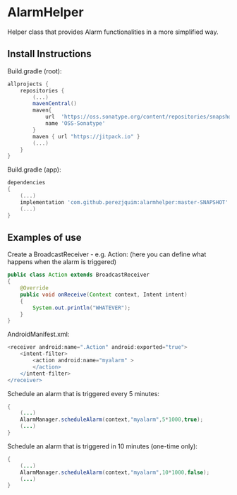 # AlarmHelper

Helper class that provides Alarm functionalities in a more simplified way.

## Install Instructions

Build.gradle (root):
```gradle
allprojects {
	repositories {
		(...)
		mavenCentral()
		maven{
		    url  'https://oss.sonatype.org/content/repositories/snapshots/'
		    name 'OSS-Sonatype'
		}
		maven { url "https://jitpack.io" }
		(...)
	}
}
```

Build.gradle (app):
```gradle
dependencies
{
    (...)
    implementation 'com.github.perezjquim:alarmhelper:master-SNAPSHOT'
    (...)
}
```

## Examples of use

Create a BroadcastReceiver - e.g. Action:
(here you can define what happens when the alarm is triggered)
```java
public class Action extends BroadcastReceiver
{
	@Override
	public void onReceive(Context context, Intent intent)
	{
		System.out.println("WHATEVER");
	}
}
```

AndroidManifest.xml:
```gradle
<receiver android:name=".Action" android:exported="true">
	<intent-filter>
		<action android:name="myalarm" >
		</action>
	</intent-filter>
</receiver>
```

Schedule an alarm that is triggered every 5 minutes:
```java
{
	(...)
	AlarmManager.scheduleAlarm(context,"myalarm",5*1000,true);
	(...)
}
```

Schedule an alarm that is triggered in 10 minutes (one-time only):
```java
{
	(...)
	AlarmManager.scheduleAlarm(context,"myalarm",10*1000,false);
	(...)
}
```